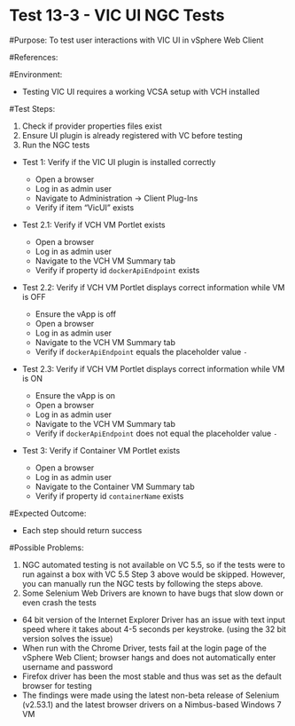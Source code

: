 Test 13-3 - VIC UI NGC Tests
======

#Purpose:
To test user interactions with VIC UI in vSphere Web Client

#References:

#Environment:
* Testing VIC UI requires a working VCSA setup with VCH installed

#Test Steps:
1. Check if provider properties files exist
2. Ensure UI plugin is already registered with VC before testing
3. Run the NGC tests
  - Test 1: Verify if the VIC UI plugin is installed correctly
    - Open a browser
    - Log in as admin user
    - Navigate to Administration -> Client Plug-Ins
    - Verify if item “VicUI” exists

  - Test 2.1: Verify if VCH VM Portlet exists
    - Open a browser
    - Log in as admin user
    - Navigate to the VCH VM Summary tab
    - Verify if property id `dockerApiEndpoint` exists

  - Test 2.2: Verify if VCH VM Portlet displays correct information while VM is OFF
    - Ensure the vApp is off
    - Open a browser
    - Log in as admin user
    - Navigate to the VCH VM Summary tab
    - Verify if `dockerApiEndpoint` equals the placeholder value `-`

  - Test 2.3: Verify if VCH VM Portlet displays correct information while VM is ON
    - Ensure the vApp is on
    - Open a browser
    - Log in as admin user
    - Navigate to the VCH VM Summary tab
    - Verify if `dockerApiEndpoint` does not equal the placeholder value `-`

  - Test 3: Verify if Container VM Portlet exists
    - Open a browser
    - Log in as admin user
    - Navigate to the Container VM Summary tab
    - Verify if property id `containerName` exists

#Expected Outcome:
* Each step should return success

#Possible Problems:
1. NGC automated testing is not available on VC 5.5, so if the tests were to run against a box with VC 5.5 Step 3 above would be skipped. However, you can manually run the NGC tests by following the steps above.
2. Some Selenium Web Drivers are known to have bugs that slow down or even crash the tests
  - 64 bit version of the Internet Explorer Driver has an issue with text input speed where it takes about 4-5 seconds per keystroke. (using the 32 bit version solves the issue)
  - When run with the Chrome Driver, tests fail at the login page of the vSphere Web Client; browser hangs and does not automatically enter username and password
  - Firefox driver has been the most stable and thus was set as the default browser for testing
  - The findings were made using the latest non-beta release of Selenium (v2.53.1) and the latest browser drivers on a Nimbus-based Windows 7 VM
